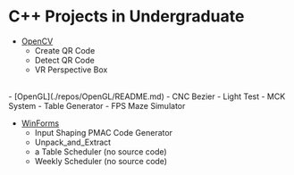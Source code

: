 # C++ Projects in Undergraduate

- [OpenCV](./repos/OpenCV/README.md)
  - Create QR Code
  - Detect QR Code
  - VR Perspective Box
<br>
- [OpenGL](./repos/OpenGL/README.md)
  - CNC Bezier
  - Light Test
  - MCK System
  - Table Generator
  - FPS Maze Simulator
<br>
  
- [WinForms](./repos/WinForms/README.md)
  - Input Shaping PMAC Code Generator
  - Unpack_and_Extract
  - a Table Scheduler (no source code)
  - Weekly Scheduler (no source code)